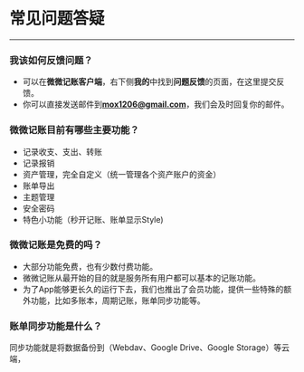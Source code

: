 <!--
 * @Author: moxiang
 * @Date: 2023-01-11 18:14:52
 * @LastEditors: moxiang
-->
# 常见问题答疑
---
### 我该如何反馈问题？
- 可以在**微微记账客户端**，右下侧**我的**中找到**问题反馈**的页面，在这里提交反馈。
- 你可以直接发送邮件到**mox1206@gmail.com**，我们会及时回复你的邮件。
### 微微记账目前有哪些主要功能？
- 记录收支、支出、转账
- 记录报销
- 资产管理，完全自定义（统一管理各个资产账户的资金）
- 账单导出
- 主题管理
- 安全密码
- 特色小功能（秒开记账、账单显示Style)
### 微微记账是免费的吗？
- 大部分功能免费，也有少数付费功能。
- 微微记账从最开始的目的就是服务所有用户都可以基本的记账功能。
- 为了App能够更长久的运行下去，我们也推出了会员功能，提供一些特殊的额外功能，比如多账本，周期记账，账单同步功能等。
### 账单同步功能是什么？
同步功能就是将数据备份到（Webdav、Google Drive、Google Storage）等云端，